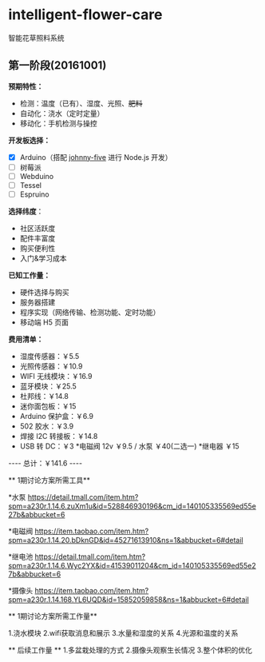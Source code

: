 # intelligent-flower-care
智能花草照料系统


## 第一阶段(20161001)

**预期特性：**

* 检测：温度（已有）、湿度、光照、<del>肥料</del>
* 自动化：浇水（定时定量）
* 移动化：手机检测与操控

**开发板选择：**
* [x] Arduino（搭配 [johnny-five](https://github.com/rwaldron/johnny-five/) 进行 Node.js 开发）
* [ ] 树莓派
* [ ] Webduino
* [ ] Tessel
* [ ] Espruino

**选择纬度**：
* 社区活跃度
* 配件丰富度
* 购买便利性
* 入门&学习成本

**已知工作量：**
* 硬件选择与购买
* 服务器搭建
* 程序实现（网络传输、检测功能、定时功能）
* 移动端 H5 页面

**费用清单：**
* 湿度传感器：￥5.5
* 光照传感器：￥10.9
* WIFI 无线模块：￥16.9
* 蓝牙模块：￥25.5
* 杜邦线：￥14.8
* 迷你面包板：￥15
* Arduino 保护盒：￥6.9
* 502 胶水：￥3.9
* 焊接 I2C 转接板：￥14.8
* USB 转 DC：￥3
*电磁阀 12v  ￥9.5 / 水泵 ￥40(二选一)
*继电器   ￥15


---- 总计：￥141.6 ----

** 1期讨论方案所需工具**

*水泵
https://detail.tmall.com/item.htm?spm=a230r.1.14.6.zuXm1u&id=528846930196&cm_id=140105335569ed55e27b&abbucket=6

*电磁阀
https://item.taobao.com/item.htm?spm=a230r.1.14.20.bDknGD&id=45271613910&ns=1&abbucket=6#detail

*继电池
https://detail.tmall.com/item.htm?spm=a230r.1.14.6.Wyc2YX&id=41539011204&cm_id=140105335569ed55e27b&abbucket=6

*摄像头
https://item.taobao.com/item.htm?spm=a230r.1.14.168.YL6UQD&id=15852059858&ns=1&abbucket=6#detail

** 1期讨论方案所需工作量**

1.浇水模块
2.wifi获取消息和展示
3.水量和湿度的关系
4.光源和温度的关系

** 后续工作量 **
1.多盆栽处理的方式
2.摄像头观察生长情况
3.整个体积的优化



